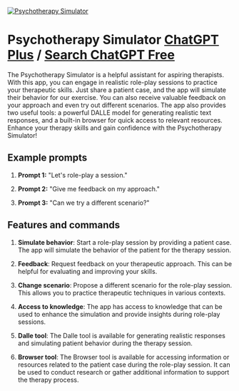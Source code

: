 
[![Psychotherapy Simulator](https://files.oaiusercontent.com/file-K7AYnmIAG6KRdXylZrXRsKjF?se=2123-10-16T21%3A59%3A16Z&sp=r&sv=2021-08-06&sr=b&rscc=max-age%3D31536000%2C%20immutable&rscd=attachment%3B%20filename%3Dd0e03d02-4508-4ae5-b497-8e550721ca5b.png&sig=bAyxKCER5qiD2LDJM3g9p3vttqbTsGC/JxIw4ZBSOU0%3D)](https://chat.openai.com/g/g-FEP8TzalR-psychotherapy-simulator)

# Psychotherapy Simulator [ChatGPT Plus](https://chat.openai.com/g/g-FEP8TzalR-psychotherapy-simulator) / [Search ChatGPT Free](https://gptcall.net/index.html#/?search=Psychotherapy%20Simulator)

The Psychotherapy Simulator is a helpful assistant for aspiring therapists. With this app, you can engage in realistic role-play sessions to practice your therapeutic skills. Just share a patient case, and the app will simulate their behavior for our exercise. You can also receive valuable feedback on your approach and even try out different scenarios. The app also provides two useful tools: a powerful DALLE model for generating realistic text responses, and a built-in browser for quick access to relevant resources. Enhance your therapy skills and gain confidence with the Psychotherapy Simulator!

## Example prompts

1. **Prompt 1:** "Let's role-play a session."

2. **Prompt 2:** "Give me feedback on my approach."

3. **Prompt 3:** "Can we try a different scenario?"

## Features and commands

1. **Simulate behavior**: Start a role-play session by providing a patient case. The app will simulate the behavior of the patient for the therapy session.

2. **Feedback**: Request feedback on your therapeutic approach. This can be helpful for evaluating and improving your skills.

3. **Change scenario**: Propose a different scenario for the role-play session. This allows you to practice therapeutic techniques in various contexts.

4. **Access to knowledge**: The app has access to knowledge that can be used to enhance the simulation and provide insights during role-play sessions.

5. **Dalle tool**: The Dalle tool is available for generating realistic responses and simulating patient behavior during the therapy session.

6. **Browser tool**: The Browser tool is available for accessing information or resources related to the patient case during the role-play session. It can be used to conduct research or gather additional information to support the therapy process.


